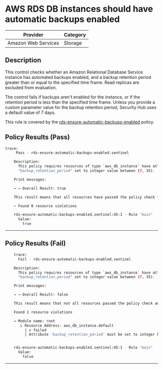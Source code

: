 # AWS RDS DB instances should have automatic backups enabled

| Provider            | Category |
|---------------------|----------|
| Amazon Web Services | Storage  |

## Description

This control checks whether an Amazon Relational Database Service instance has automated backups enabled, and a backup retention period greater than or equal to the specified time frame. 
Read replicas are excluded from evaluation. 

The control fails if backups aren't enabled for the instance, or if the retention period is less than the specified time frame. 
Unless you provide a custom parameter value for the backup retention period, Security Hub uses a default value of 7 days.

This rule is covered by the [rds-ensure-automatic-backups-enabled](../../policies/rds/rds-ensure-automatic-backups-enabled.sentinel) policy.

## Policy Results (Pass)
```bash
trace:
     Pass - rds-ensure-automatic-backups-enabled.sentinel

    Description:
      This policy requires resources of type `aws_db_instance` have attribute
      "backup_retention_period" set to integer value between (7, 35).

    Print messages:

    → → Overall Result: true

    This result means that all resources have passed the policy check for the policy rds-ensure-automatic-backups-enabled.

    ✓ Found 0 resource violations

    rds-ensure-automatic-backups-enabled.sentinel:45:1 - Rule "main"
      Value:
        true
```

---

## Policy Results (Fail)
```bash
    trace:
      Fail - rds-ensure-automatic-backups-enabled.sentinel

    Description:
      This policy requires resources of type `aws_db_instance` have attribute
      "backup_retention_period" set to integer value between (7, 35).

    Print messages:

    → → Overall Result: false

    This result means that not all resources passed the policy check and the protected behavior is not allowed for the policy rds-ensure-automatic-backups-enabled.

    Found 1 resource violations

    → Module name: root
       ↳ Resource Address: aws_db_instance.default
         | ✗ failed
         | Attribute 'backup_retention_period' must be set to integer between (7, 35) for 'aws_db_instance' resources. Refer to https://docs.aws.amazon.com/securityhub/latest/userguide/rds-controls.html#rds-11 for more details.


    rds-ensure-automatic-backups-enabled.sentinel:45:1 - Rule "main"
      Value:
        false      
```

---